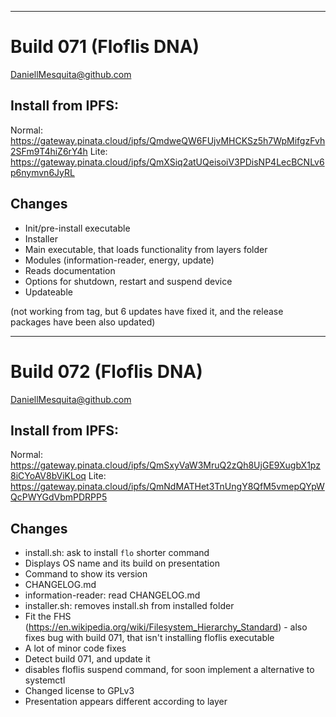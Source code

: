 ----

# Build 071 (Floflis DNA)

DaniellMesquita@github.com

## Install from IPFS:
Normal: https://gateway.pinata.cloud/ipfs/QmdweQW6FUjvMHCKSz5h7WpMifgzFvh2SFm9T4hiZ6rY4h
Lite: https://gateway.pinata.cloud/ipfs/QmXSiq2atUQeisoiV3PDisNP4LecBCNLv6p6nymvn6JyRL

## Changes

* Init/pre-install executable
* Installer
* Main executable, that loads functionality from layers folder
* Modules (information-reader, energy, update)
* Reads documentation
* Options for shutdown, restart and suspend device
* Updateable

(not working from tag, but 6 updates have fixed it, and the release packages have been also updated)

----

# Build 072 (Floflis DNA)

DaniellMesquita@github.com

## Install from IPFS:
Normal: https://gateway.pinata.cloud/ipfs/QmSxyVaW3MruQ2zQh8UjGE9XugbX1pz8iCYoAV8bViKLoq
Lite: https://gateway.pinata.cloud/ipfs/QmNdMATHet3TnUngY8QfM5vmepQYpWQcPWYGdVbmPDRPP5

## Changes

* install.sh: ask to install `flo` shorter command
* Displays OS name and its build on presentation
* Command to show its version
* CHANGELOG.md
* information-reader: read CHANGELOG.md
* installer.sh: removes install.sh from installed folder
* Fit the FHS (https://en.wikipedia.org/wiki/Filesystem_Hierarchy_Standard) - also fixes bug with build 071, that isn't installing floflis executable
* A lot of minor code fixes
* Detect build 071, and update it
* disables floflis suspend command, for soon implement a alternative to systemctl
* Changed license to GPLv3
* Presentation appears different according to layer
